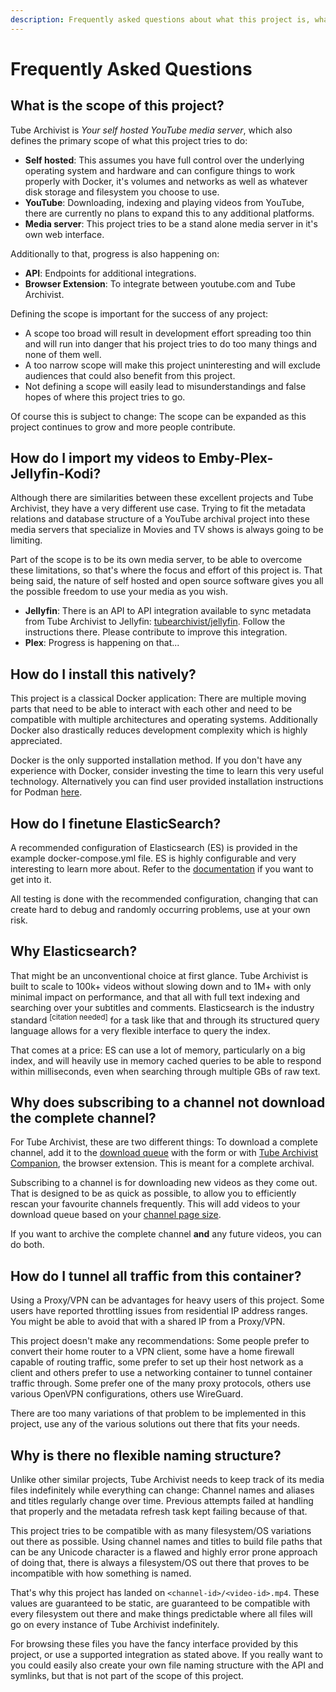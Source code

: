 ```yaml
---
description: Frequently asked questions about what this project is, what it tries and what it doesn't try to do.
---
```


# Frequently Asked Questions

## What is the scope of this project?
Tube Archivist is *Your self hosted YouTube media server*, which also defines the primary scope of what this project tries to do:

- **Self hosted**: This assumes you have full control over the underlying operating system and hardware and can configure things to work properly with Docker, it's volumes and networks as well as whatever disk storage and filesystem you choose to use.
- **YouTube**: Downloading, indexing and playing videos from YouTube, there are currently no plans to expand this to any additional platforms.
- **Media server**: This project tries to be a stand alone media server in it's own web interface.

Additionally to that, progress is also happening on:

- **API**: Endpoints for additional integrations.
- **Browser Extension**: To integrate between youtube.com and Tube Archivist.

Defining the scope is important for the success of any project:

- A scope too broad will result in development effort spreading too thin and will run into danger that his project tries to do too many things and none of them well.
- A too narrow scope will make this project uninteresting and will exclude audiences that could also benefit from this project.
- Not defining a scope will easily lead to misunderstandings and false hopes of where this project tries to go.

Of course this is subject to change: The scope can be expanded as this project continues to grow and more people contribute.

## How do I import my videos to Emby-Plex-Jellyfin-Kodi?
Although there are similarities between these excellent projects and Tube Archivist, they have a very different use case. Trying to fit the metadata relations and database structure of a YouTube archival project into these media servers that specialize in Movies and TV shows is always going to be limiting.

Part of the scope is to be its own media server, to be able to overcome these limitations, so that's where the focus and effort of this project is. That being said, the nature of self hosted and open source software gives you all the possible freedom to use your media as you wish.

- **Jellyfin**: There is an API to API integration available to sync metadata from Tube Archivist to Jellyfin: [tubearchivist/jellyfin](https://github.com/tubearchivist/jellyfin). Follow the instructions there. Please contribute to improve this integration.
- **Plex**: Progress is happening on that...

## How do I install this natively?
This project is a classical Docker application: There are multiple moving parts that need to be able to interact with each other and need to be compatible with multiple architectures and operating systems. Additionally Docker also drastically reduces development complexity which is highly appreciated.  

Docker is the only supported installation method. If you don't have any experience with Docker, consider investing the time to learn this very useful technology. Alternatively you can find user provided installation instructions for Podman [here](installation/podman.md).

## How do I finetune ElasticSearch?
A recommended configuration of Elasticsearch (ES) is provided in the example docker-compose.yml file. ES is highly configurable and very interesting to learn more about. Refer to the [documentation](https://www.elastic.co/guide/en/elasticsearch/reference/current/index.html) if you want to get into it.  

All testing is done with the recommended configuration, changing that can create hard to debug and randomly occurring problems, use at your own risk.

## Why Elasticsearch?
That might be an unconventional choice at first glance. Tube Archivist is built to scale to 100k+ videos without slowing down and to 1M+ with only minimal impact on performance, and that all with full text indexing and searching over your subtitles and comments. Elasticsearch is the industry standard <sup>[citation needed]</sup> for a task like that and through its structured query language allows for a very flexible interface to query the index.

That comes at a price: ES can use a lot of memory, particularly on a big index, and will heavily use in memory cached queries to be able to respond within milliseconds, even when searching through multiple GBs of raw text.

## Why does subscribing to a channel not download the complete channel?
For Tube Archivist, these are two different things: To download a complete channel, add it to the [download queue](downloads/#add-to-download-queue) with the form or with [Tube Archivist Companion](https://github.com/tubearchivist/browser-extension), the browser extension. This is meant for a complete archival.  

Subscribing to a channel is for downloading new videos as they come out. That is designed to be as quick as possible, to allow you to efficiently rescan your favourite channels frequently. This will add videos to your download queue based on your [channel page size](settings/#subscriptions).

If you want to archive the complete channel **and** any future videos, you can do both.

## How do I tunnel all traffic from this container?
Using a Proxy/VPN can be advantages for heavy users of this project. Some users have reported throttling issues from residential IP address ranges. You might be able to avoid that with a shared IP from a Proxy/VPN.

This project doesn't make any recommendations: Some people prefer to convert their home router to a VPN client, some have a home firewall capable of routing traffic, some prefer to set up their host network as a client and others prefer to use a networking container to tunnel container traffic through. Some prefer one of the many proxy protocols, others use various OpenVPN configurations, others use WireGuard.

There are too many variations of that problem to be implemented in this project, use any of the various solutions out there that fits your needs.

## Why is there no flexible naming structure?
Unlike other similar projects, Tube Archivist needs to keep track of its media files indefinitely while everything can change: Channel names and aliases and titles regularly change over time. Previous attempts failed at handling that properly and the metadata refresh task kept failing because of that.

This project tries to be compatible with as many filesystem/OS variations out there as possible. Using channel names and titles to build file paths that can be any Unicode character is a flawed and highly error prone approach of doing that, there is always a filesystem/OS out there that proves to be incompatible with how something is named.

That's why this project has landed on `<channel-id>/<video-id>.mp4`. These values are guaranteed to be static, are guaranteed to be compatible with every filesystem out there and make things predictable where all files will go on every instance of Tube Archivist indefinitely.

For browsing these files you have the fancy interface provided by this project, or use a supported integration as stated above. If you really want to you could easily also create your own file naming structure with the API and symlinks, but that is not part of the scope of this project.
